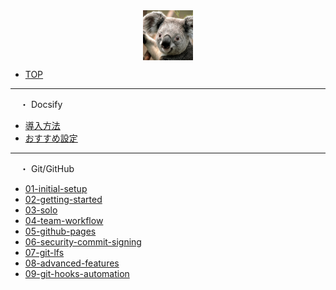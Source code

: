<div style="display: flex; justify-content: center;"><img src="logo.webp" width="80px" /></div>

* [TOP](/ "mosunset") <!-- README.md -->

<hr>

<span style="margin-left:15px;">・ Docsify</span>

* [導入方法](/docsify/getting-started.md "導入方法 | mosunset")
* [おすすめ設定](/docsify/recommended-settings.md "おすすめ設定 | mosunset")

<hr>

<span style="margin-left:15px;">・ Git/GitHub</span>

* [01-initial-setup](/git/01-initial-setup.md "01-initial-setup | mosunset")
* [02-getting-started](/git/02-getting-started.md "02-getting-started | mosunset")
* [03-solo](/git/03-solo.md "03-solo | mosunset")
* [04-team-workflow](/git/04-team-workflow.md "04-team-workflow | mosunset")
* [05-github-pages](/git/05-github-pages.md "05-github-pages | mosunset")
* [06-security-commit-signing](/git/06-security-commit-signing.md "06-security-commit-signing | mosunset")
* [07-git-lfs](/git/07-git-lfs.md "07-git-lfs | mosunset")
* [08-advanced-features](/git/08-advanced-features.md "08-advanced-features | mosunset")
* [09-git-hooks-automation](/git/09-git-hooks-automation.md "09-git-hooks-automation | mosunset")
